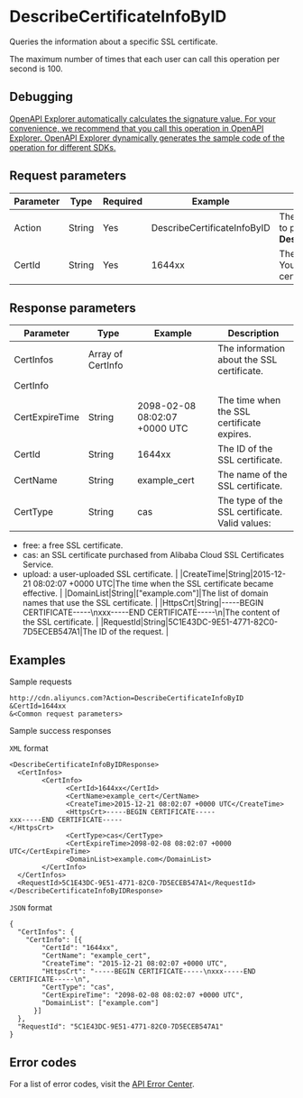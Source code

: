 # DescribeCertificateInfoByID

Queries the information about a specific SSL certificate.

The maximum number of times that each user can call this operation per second is 100.

## Debugging

[OpenAPI Explorer automatically calculates the signature value. For your convenience, we recommend that you call this operation in OpenAPI Explorer. OpenAPI Explorer dynamically generates the sample code of the operation for different SDKs.](https://api.aliyun.com/#product=Cdn&api=DescribeCertificateInfoByID&type=RPC&version=2018-05-10)

## Request parameters

|Parameter|Type|Required|Example|Description|
|---------|----|--------|-------|-----------|
|Action|String|Yes|DescribeCertificateInfoByID|The operation that you want to perform. Set the value to **DescribeCertificateInfoByID**. |
|CertId|String|Yes|1644xx|The ID of the SSL certificate. You can query only one SSL certificate at a time. |

## Response parameters

|Parameter|Type|Example|Description|
|---------|----|-------|-----------|
|CertInfos|Array of CertInfo| |The information about the SSL certificate. |
|CertInfo| | | |
|CertExpireTime|String|2098-02-08 08:02:07 +0000 UTC|The time when the SSL certificate expires. |
|CertId|String|1644xx|The ID of the SSL certificate. |
|CertName|String|example\_cert|The name of the SSL certificate. |
|CertType|String|cas|The type of the SSL certificate. Valid values:

 -   free: a free SSL certificate.
-   cas: an SSL certificate purchased from Alibaba Cloud SSL Certificates Service.
-   upload: a user-uploaded SSL certificate. |
|CreateTime|String|2015-12-21 08:02:07 +0000 UTC|The time when the SSL certificate became effective. |
|DomainList|String|\["example.com"\]|The list of domain names that use the SSL certificate. |
|HttpsCrt|String|-----BEGIN CERTIFICATE-----\\nxxx-----END CERTIFICATE-----\\n|The content of the SSL certificate. |
|RequestId|String|5C1E43DC-9E51-4771-82C0-7D5ECEB547A1|The ID of the request. |

## Examples

Sample requests

```
http://cdn.aliyuncs.com?Action=DescribeCertificateInfoByID
&CertId=1644xx
&<Common request parameters>
```

Sample success responses

`XML` format

```
<DescribeCertificateInfoByIDResponse>
  <CertInfos>
        <CertInfo>
              <CertId>1644xx</CertId>
              <CertName>example_cert</CertName>
              <CreateTime>2015-12-21 08:02:07 +0000 UTC</CreateTime>
              <HttpsCrt>-----BEGIN CERTIFICATE-----
xxx-----END CERTIFICATE-----
</HttpsCrt>
              <CertType>cas</CertType>
              <CertExpireTime>2098-02-08 08:02:07 +0000 UTC</CertExpireTime>
              <DomainList>example.com</DomainList>
        </CertInfo>
  </CertInfos>
  <RequestId>5C1E43DC-9E51-4771-82C0-7D5ECEB547A1</RequestId>
</DescribeCertificateInfoByIDResponse>
```

`JSON` format

```
{
  "CertInfos": {
    "CertInfo": [{
        "CertId": "1644xx",
        "CertName": "example_cert",
        "CreateTime": "2015-12-21 08:02:07 +0000 UTC",
        "HttpsCrt": "-----BEGIN CERTIFICATE-----\nxxx-----END CERTIFICATE-----\n",
        "CertType": "cas",
        "CertExpireTime": "2098-02-08 08:02:07 +0000 UTC",
        "DomainList": ["example.com"]
      }]
  },
  "RequestId": "5C1E43DC-9E51-4771-82C0-7D5ECEB547A1"
}
```

## Error codes

For a list of error codes, visit the [API Error Center](https://error-center.alibabacloud.com/status/product/Cdn).

